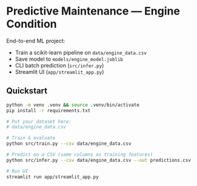 # Predictive Maintenance — Engine Condition

End-to-end ML project:
- Train a scikit-learn pipeline on `data/engine_data.csv`
- Save model to `models/engine_model.joblib`
- CLI batch prediction (`src/infer.py`)
- Streamlit UI (`app/streamlit_app.py`)

## Quickstart

```bash
python -m venv .venv && source .venv/bin/activate
pip install -r requirements.txt

# Put your dataset here:
# data/engine_data.csv

# Train & evaluate
python src/train.py --csv data/engine_data.csv

# Predict on a CSV (same columns as training features)
python src/infer.py --csv data/engine_data.csv --out predictions.csv

# Run UI
streamlit run app/streamlit_app.py
